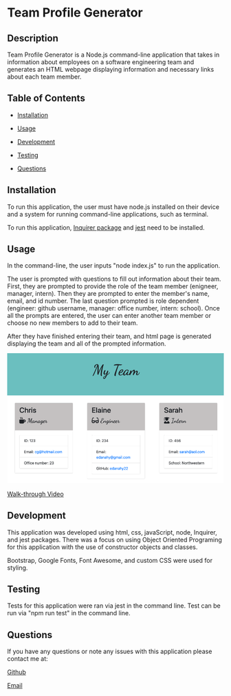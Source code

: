 # Team Profile Generator

## Description
Team Profile Generator is a Node.js command-line application that takes in information about employees on a software engineering team and generates an HTML webpage displaying information and necessary links about each team member.

## Table of Contents

* [Installation](#Installation)

* [Usage](#Usage)

* [Development](#Development)

* [Testing](#Testing)

* [Questions](#Questions)

## Installation
To run this application, the user must have node.js installed on their device and a system for running command-line applications, such as terminal.

To run this application, [Inquirer package](https://www.npmjs.com/package/inquirer) and [jest](https://www.npmjs.com/package/jest) need to be installed.

## Usage
In the command-line, the user inputs "node index.js" to run the application.

The user is prompted with questions to fill out information about their team. First, they are prompted to provide the role of the team member (enigneer, manager, intern). Then they are prompted to enter the member's name, email, and id number. The last question prompted is role dependent (engineer: github username, manager: office number, intern: school). Once all the prompts are entered, the user can enter another team member or choose no new members to add to their team. 

After they have finished entering their team, and html page is generated displaying the team and all of the prompted information. 

![Screenshot](./images/teamGeneratorScreenShot.png)

[Walk-through Video](https://drive.google.com/file/d/1zRndeY9fq4LA-wgkeefp5ysBYEs9FE5N/view)

## Development
This application was developed using html, css, javaScript, node, Inquirer, and jest packages. There was a focus on using Object Oriented Programing for this application with the use of constructor objects and classes.

Bootstrap, Google Fonts, Font Awesome, and custom CSS were used for styling. 

## Testing
Tests for this application were ran via jest in the command line. Test can be run via "npm run test" in the command line.

## Questions
If you have any questions or note any issues with this application please contact me at:

[Github](https://www.github.com/edanahy22)

[Email](mailto:elainedanahy2022@u.northwestern.edu)

